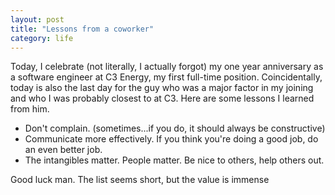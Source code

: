 ```yaml
---
layout: post
title: "Lessons from a coworker"
category: life
---
```


Today, I celebrate (not literally, I actually forgot) my one year anniversary as
a software engineer at C3 Energy, my first full-time position. Coincidentally, today is
also the last day for the guy who was a major factor in my joining and who I was probably
closest to at C3. Here are some lessons I learned from him.

* Don't complain. (sometimes...if you do, it should always be constructive)
* Communicate more effectively. If you think you're doing a good job, do an even better
  job.
* The intangibles matter. People matter. Be nice to others, help others out.

Good luck man. The list seems short, but the value is immense
